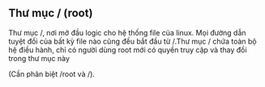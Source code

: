 ## Thư mục / (root)

Thư mục /, nơi mở đầu logic cho hệ thống file của linux. Mọi đường dẫn tuyệt đối của bất kỳ file nào cũng đều bắt đầu từ /.Thư mục / chứa toàn
bộ hệ điều hành, chỉ có người dùng root mới có quyền truy cập và thay đồi trong thư mục này

(Cần phân biệt /root và /).
